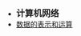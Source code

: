 - <font style="font-weight:bold;font-size:17px;">计算机网络</font>
- [数据的表示和运算](计算机基础/计算机组成原理/数据的表示和运算)

